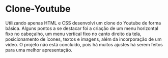 # Clone-Youtube
Utilizando apenas HTML e CSS desenvolvi um clone do Youtube de forma básica. Alguns pontos a se destacar foi a criação de um menu horizontal fixo no cabeçalho, um menu vertical fixo no canto direito da tela, posicionamento de ícones, textos e imagens, além da incorporação de um vídeo. O projeto não está concluído, pois há muitos ajustes há serem feitos para uma melhor apresentação.
